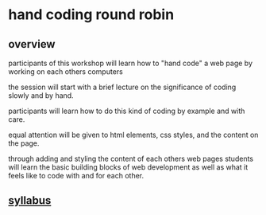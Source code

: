 # hand coding round robin

## overview
participants of this workshop will learn how to "hand code" a web page by working on each others computers

the session will start with a brief lecture on the significance of coding slowly and by hand.

participants will learn how to do this kind of coding by example and with care.

equal attention will be given to html elements, css styles, and the content on the page.

through adding and styling the content of each others web pages students will learn the basic building blocks of web development as well as what it feels like to code with and for each other.

## [syllabus](https://doodybrains.github.io/hand-coding-round-robin)
